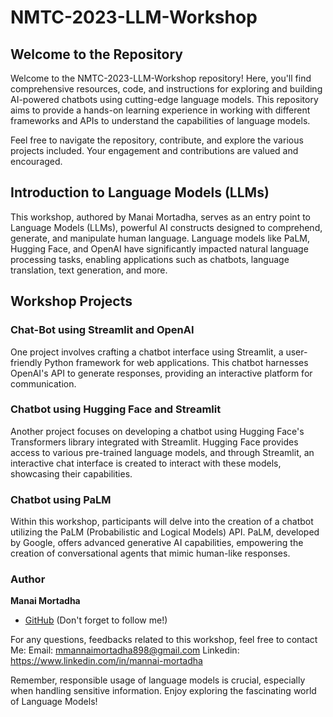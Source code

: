 
# NMTC-2023-LLM-Workshop

## Welcome to the Repository

Welcome to the NMTC-2023-LLM-Workshop repository! Here, you'll find comprehensive resources, code, and instructions for exploring and building AI-powered chatbots using cutting-edge language models. This repository aims to provide a hands-on learning experience in working with different frameworks and APIs to understand the capabilities of language models.

Feel free to navigate the repository, contribute, and explore the various projects included. Your engagement and contributions are valued and encouraged.

## Introduction to Language Models (LLMs)

This workshop, authored by Manai Mortadha, serves as an entry point to Language Models (LLMs), powerful AI constructs designed to comprehend, generate, and manipulate human language. Language models like PaLM, Hugging Face, and OpenAI have significantly impacted natural language processing tasks, enabling applications such as chatbots, language translation, text generation, and more.


## Workshop Projects

### Chat-Bot using Streamlit and OpenAI

One project involves crafting a chatbot interface using Streamlit, a user-friendly Python framework for web applications. This chatbot harnesses OpenAI's API to generate responses, providing an interactive platform for communication.

### Chatbot using Hugging Face and Streamlit

Another project focuses on developing a chatbot using Hugging Face's Transformers library integrated with Streamlit. Hugging Face provides access to various pre-trained language models, and through Streamlit, an interactive chat interface is created to interact with these models, showcasing their capabilities.

### Chatbot using PaLM

Within this workshop, participants will delve into the creation of a chatbot utilizing the PaLM (Probabilistic and Logical Models) API. PaLM, developed by Google, offers advanced generative AI capabilities, empowering the creation of conversational agents that mimic human-like responses.



### Author
**Manai Mortadha**
- [GitHub](https://github.com/MortadhaMannai) (Don't forget to follow me!)

For any questions, feedbacks related to this workshop, feel free to contact Me:
Email: mmannaimortadha898@gmail.com
Linkedin: https://www.linkedin.com/in/mannai-mortadha

Remember, responsible usage of language models is crucial, especially when handling sensitive information. Enjoy exploring the fascinating world of Language Models!



